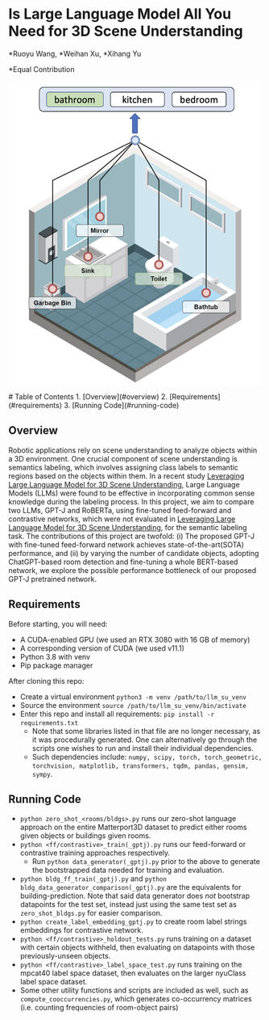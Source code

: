 # Is Large Language Model All You Need for 3D Scene Understanding

*Ruoyu Wang, *Weihan Xu, *Xihang Yu

*Equal Contribution

<p align="center">
<img src="images/plot.png" width="500" height="600">
</p>
# Table of Contents
1. [Overview](#overview)
2. [Requirements](#requirements)
3. [Running Code](#running-code)

## Overview

Robotic applications rely on scene understanding to analyze objects within a 3D environment. One crucial component of scene understanding is semantics labeling, which involves assigning class labels to semantic regions based on the objects within them. In a recent study [Leveraging Large Language Model for 3D Scene Understanding](https://arxiv.org/abs/2209.05629), Large Language Models (LLMs) were found to be effective in incorporating common sense knowledge during the labeling process. In this project, we aim to compare two LLMs, GPT-J and RoBERTa, using fine-tuned feed-forward and contrastive networks, which were not evaluated in [Leveraging Large Language Model for 3D Scene Understanding](https://arxiv.org/abs/2209.05629), for the semantic labeling task. The contributions of this project are twofold: (i) The proposed GPT-J with fine-tuned feed-forward network achieves state-of-the-art(SOTA) performance, and (ii) by varying the number of candidate objects, adopting ChatGPT-based room detection and fine-tuning a whole BERT-based network, we explore the possible performance bottleneck of our proposed GPT-J pretrained network.

## Requirements
Before starting, you will need:
- A CUDA-enabled GPU (we used an RTX 3080 with 16 GB of memory)
- A corresponding version of CUDA (we used v11.1)
- Python 3.8 with venv
- Pip package manager

After cloning this repo: 
- Create a virtual environment `python3 -m venv /path/to/llm_su_venv`
- Source the environment `source /path/to/llm_su_venv/bin/activate`
- Enter this repo and install all requirements: `pip install -r requirements.txt`
  - Note that some libraries listed in that file are no longer necessary, as it was procedurally generated. One can alternatively go through the scripts one wishes to run and install their individual dependencies.
  - Such dependencies include: `numpy, scipy, torch, torch_geometric, torchvision, matplotlib, transformers, tqdm, pandas, gensim, sympy`.

## Running Code
- `python zero_shot_<rooms/bldgs>.py` runs our zero-shot language approach on the entire Matterport3D dataset to predict either rooms given objects or buildings given rooms.
- `python <ff/contrastive>_train(_gptj).py` runs our feed-forward or contrastive training approaches respectively.
  - Run `python data_generator(_gptj).py` prior to the above to generate the bootstrapped data needed for training and evaluation.
- `python bldg_ff_train(_gptj).py` and `python bldg_data_generator_comparison(_gptj).py` are the equivalents for building-prediction. Note that said data generator does _not_ bootstrap datapoints for the test set, instead just using the same test set as `zero_shot_bldgs.py` for easier comparison.
- `python create_label_embedding_gptj.py` to create room label strings embeddings for contrastive network.
- `python <ff/contrastive>_holdout_tests.py` runs training on a dataset with certain objects withheld, then evaluating on datapoints with those previously-unseen objects.
- `python <ff/contrastive>_label_space_test.py` runs training on the mpcat40 label space dataset, then evaluates on the larger nyuClass label space dataset.
- Some other utility functions and scripts are included as well, such as `compute_cooccurrencies.py`, which generates co-occurrency matrices (i.e. counting frequencies of room-object pairs)
